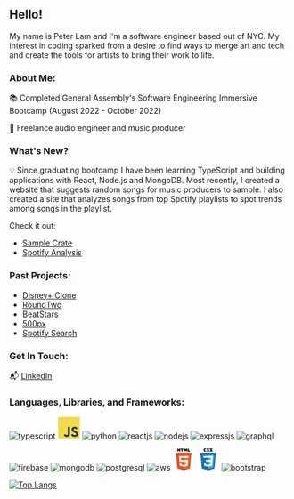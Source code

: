 ## Hello! 

My name is Peter Lam and I'm a software engineer based out of NYC. My interest in coding sparked from a desire to find ways to merge art and tech and create the tools for artists to bring their work to life. 

### About Me:
📚 Completed General Assembly's Software Engineering Immersive Bootcamp (August 2022 - October 2022)

🎹 Freelance audio engineer and music producer

### What's New?
💡 Since graduating bootcamp I have been learning TypeScript and building applications with React, Node.js and MongoDB. Most recently, I created a website that suggests random songs for music producers to sample. I also created a site that analyzes songs from top Spotify playlists to spot trends among songs in the playlist.

Check it out:
- [Sample Crate](https://github.com/plam1216/sample-crate)
- [Spotify Analysis](https://github.com/plam1216/spotify-analysis)

### Past Projects:
- [Disney+ Clone](https://github.com/plam1216/disney-clone)
- [RoundTwo](https://github.com/plam1216/roundtwo)
- [BeatStars](https://github.com/plam1216/beatstore)
- [500px](https://github.com/plam1216/500px)
- [Spotify Search](https://github.com/plam1216/Spotify_Search)

### Get In Touch:
📬 [LinkedIn](https://www.linkedin.com/in/plam1216/)

### Languages, Libraries, and Frameworks:
<p>
  <img src="https://cdn.jsdelivr.net/gh/devicons/devicon/icons/typescript/typescript-original.svg" alt="typescript" width="40" height="40"/>

  <img src="https://raw.githubusercontent.com/devicons/devicon/master/icons/javascript/javascript-original.svg" alt="javascript" width="40" height="40"/> 
  
  <img src="https://cdn.jsdelivr.net/gh/devicons/devicon/icons/python/python-original.svg" alt="python" width="40" height="40"/>
  
  <img src="https://cdn.jsdelivr.net/gh/devicons/devicon/icons/react/react-original-wordmark.svg" alt="reactjs" width="40" height="40"/>
  
  <img src="https://cdn.jsdelivr.net/gh/devicons/devicon/icons/nodejs/nodejs-original.svg" alt="nodejs" width="40" height="40"/>

  <img src="https://cdn.jsdelivr.net/gh/devicons/devicon/icons/express/express-original.svg" alt="expressjs" width="40" height="40"/>
  
  <img src="https://cdn.jsdelivr.net/gh/devicons/devicon/icons/graphql/graphql-plain.svg" alt="graphql" width="40" height="40"/>
</p>

<p>
  <img src="https://cdn.jsdelivr.net/gh/devicons/devicon/icons/firebase/firebase-plain-wordmark.svg" alt="firebase" width="40" height="40/>

  <img src="https://cdn.jsdelivr.net/gh/devicons/devicon/icons/django/django-plain.svg" alt="django" width="40" height="40"/>
  
  <img src="https://cdn.jsdelivr.net/gh/devicons/devicon/icons/mongodb/mongodb-plain-wordmark.svg" alt="mongodb" width="40" height="40"/>

  <img src="https://cdn.jsdelivr.net/gh/devicons/devicon/icons/postgresql/postgresql-original.svg" alt="postgresql" width="40" height="40"/>
    
  <img src="https://cdn.jsdelivr.net/gh/devicons/devicon/icons/amazonwebservices/amazonwebservices-original-wordmark.svg" alt="aws" width="40" height="40"/>
  
  <img src="https://raw.githubusercontent.com/devicons/devicon/master/icons/html5/html5-original-wordmark.svg" alt="html5" width="40" height="40"/> 
                                                                                                                                             <img src="https://raw.githubusercontent.com/devicons/devicon/master/icons/css3/css3-original-wordmark.svg" alt="css3" width="40" height="40"/> 
                                                                                                                                             <img src="https://cdn.jsdelivr.net/gh/devicons/devicon/icons/bootstrap/bootstrap-original.svg" alt="bootstrap" width="40" height="40"/>
</p>
                                                                                                                                          
[![Top Langs](https://github-readme-stats.vercel.app/api/top-langs/?username=plam1216&layout=compact)](https://github.com/plam1216/github-readme-stats)
